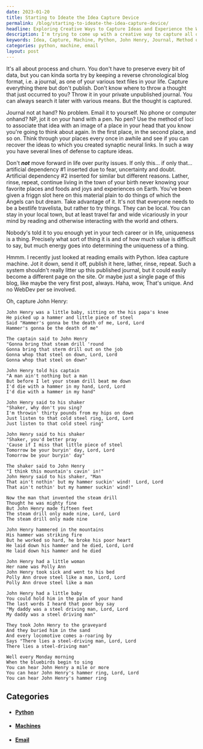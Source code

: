 ```yaml
---
date: 2023-01-20
title: Starting to Ideate the Idea Capture Device
permalink: /blog/starting-to-ideate-the-idea-capture-device/
headline: Exploring Creative Ways to Capture Ideas and Experience the World
description: I'm trying to come up with a creative way to capture all of my ideas, so I recently looked into using Python to read emails and create an idea capture machine. This got me thinking of the song John Henry, and how he worked so hard that he broke his poor heart. I'm now on a mission to find a way to capture my ideas and explore the world.
keywords: Idea, Capture, Machine, Python, John Henry, Journal, Method of Loci, Creative, Experience, World, Email, Hammer, Steel, Drive, Graveyard, Bluebirds, Sing, Mile
categories: python, machine, email
layout: post
---
```


It's all about process and churn. You don't have to preserve every bit of data,
but you can kinda sorta try by keeping a reverse chronological blog format,
i.e. a journal, as one of your various text files in your life. Capture
everything there but don't publish. Don't know where to throw a thought that
just occurred to you? Throw it in your private unpublished journal. You can
always search it later with various means. But the thought is captured.

Journal not at hand? No problem. Email it to yourself. No phone or computer
onhand? NP, jot it on your hand with a pen. No pen? Use the method of loci to
associate that idea with an image of a place in your head that you know you're
going to think about again. In the first place, in the second place, and so on.
Think through your places every once in awhile and see if you can recover the
ideas to which you created synaptic neural links. In such a way you have
several lines of defense to capture ideas.

Don't ***not*** move forward in life over purity issues. If only this... if
only that... artificial dependency #1 inserted due to fear, uncertainty and
doubt. Artificial dependency #2 inserted for similar but different reasons.
Lather, rinse, repeat, continue living in the town of your birth never knowing
your favorite places and foods and joys and experiences on Earth. You've been
given a friggn slot here on this material plain to do things of which the
Angels can but dream. Take advantage of it. It's not that everyone needs to be
a bestlife travelista, but rather to try things. They can be local. You can
stay in your local town, but at least travel far and wide vicariously in your
mind by reading and otherwise interacting with the world and others.

Nobody's told it to you enough yet in your tech career or in life, uniqueness
is a thing. Precisely what sort of thing it is and of how much value is
difficult to say, but much energy goes into determining the uniqueness of a
thing.

Hmmm. I recently just looked at reading emails with Python. Idea capture
machine. Jot it down, send it off, publish it here, lather, rinse, repeat. Such
a system shouldn't really litter up this published journal, but it could easily
become a different page on the site. Or maybe just a single page of this blog,
like maybe the very first post, always. Haha, wow, That's unique. And no WebDev
per se involved.

Oh, capture John Henry:

    John Henry was a little baby, sitting on the his papa's knee
    He picked up a hammer and little piece of steel
    Said "Hammer's gonna be the death of me, Lord, Lord
    Hammer's gonna be the death of me"

    The captain said to John Henry
    "Gonna bring that steam drill 'round
    Gonna bring that sterm drill out on the job
    Gonna whop that steel on down, Lord, Lord
    Gonna whop that steel on down"

    John Henry told his captain
    "A man ain't nothing but a man
    But before I let your steam drill beat me down
    I'd die with a hammer in my hand, Lord, Lord
    I'd die with a hammer in my hand"

    John Henry said to his shaker
    "Shaker, why don't you sing?
    I'm throwin' thirty pounds from my hips on down
    Just listen to that cold steel ring, Lord, Lord
    Just listen to that cold steel ring"

    John Henry said to his shaker
    "Shaker, you'd better pray
    'Cause if I miss that little piece of steel
    Tomorrow be your buryin' day, Lord, Lord
    Tomorrow be your buryin' day"

    The shaker said to John Henry
    "I think this mountain's cavin' in!"
    John Henry said to his shaker, "Man
    That ain't nothin' but my hammer suckin' wind!  Lord, Lord
    That ain't nothin' but my hammer suckin' wind!"

    Now the man that invented the steam drill
    Thought he was mighty fine
    But John Henry made fifteen feet
    The steam drill only made nine, Lord, Lord
    The steam drill only made nine

    John Henry hammered in the mountains
    His hammer was striking fire
    But he worked so hard, he broke his poor heart
    He laid down his hammer and he died, Lord, Lord
    He laid down his hammer and he died

    John Henry had a little woman
    Her name was Polly Ann
    John Henry took sick and went to his bed
    Polly Ann drove steel like a man, Lord, Lord
    Polly Ann drove steel like a man

    John Henry had a little baby
    You could hold him in the palm of your hand
    The last words I heard that poor boy say
    "My daddy was a steel driving man, Lord, Lord
    My daddy was a steel driving man"

    They took John Henry to the graveyard
    And they buried him in the sand
    And every locomotive comes a-roaring by
    Says "There lies a steel-driving man, Lord, Lord
    There lies a steel-driving man"

    Well every Monday morning
    When the bluebirds begin to sing
    You can hear John Henry a mile or more
    You can hear John Henry's hammer ring, Lord, Lord
    You can hear John Henry's hammer ring


## Categories

<ul>
<li><h4><a href='/python/'>Python</a></h4></li>
<li><h4><a href='/machine/'>Machines</a></h4></li>
<li><h4><a href='/email/'>Email</a></h4></li></ul>